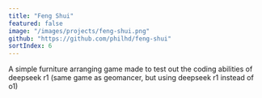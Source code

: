 ```yaml
---
title: "Feng Shui"
featured: false
image: "/images/projects/feng-shui.png"
github: "https://github.com/philhd/feng-shui"
sortIndex: 6
---
```


A simple furniture arranging game made to test out the coding abilities of deepseek r1 (same game as geomancer, but using deepseek r1 instead of o1)